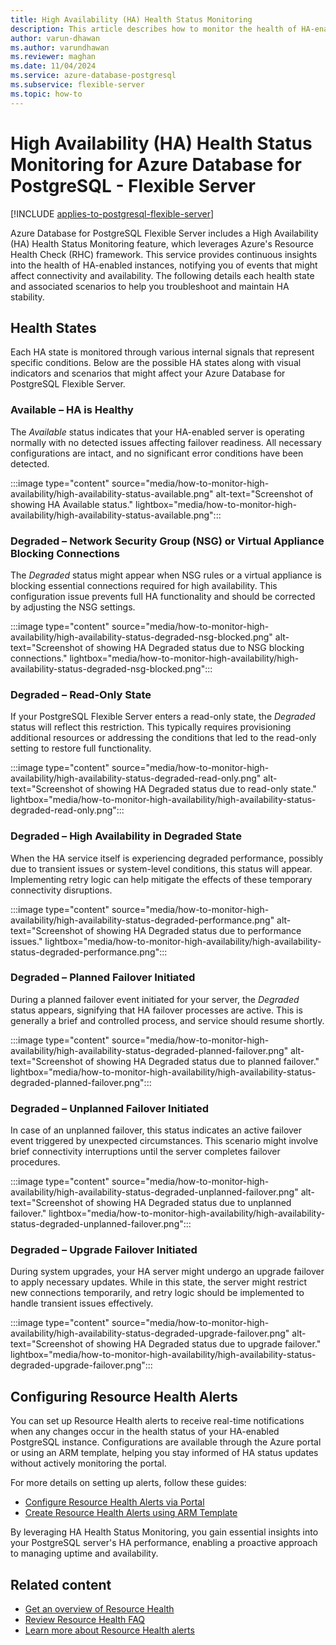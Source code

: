 ```yaml
---
title: High Availability (HA) Health Status Monitoring
description: This article describes how to monitor the health of HA-enabled instances for Azure Database for PostgreSQL - Flexible Server using Azure Resource Health.
author: varun-dhawan
ms.author: varundhawan
ms.reviewer: maghan
ms.date: 11/04/2024
ms.service: azure-database-postgresql
ms.subservice: flexible-server
ms.topic: how-to
---
```


# High Availability (HA) Health Status Monitoring for Azure Database for PostgreSQL - Flexible Server

[!INCLUDE [applies-to-postgresql-flexible-server](~/reusable-content/ce-skilling/azure/includes/postgresql/includes/applies-to-postgresql-flexible-server.md)]

Azure Database for PostgreSQL Flexible Server includes a High Availability (HA) Health Status Monitoring feature, which leverages Azure's Resource Health Check (RHC) framework. This service provides continuous insights into the health of HA-enabled instances, notifying you of events that might affect connectivity and availability. The following details each health state and associated scenarios to help you troubleshoot and maintain HA stability.

## Health States

Each HA state is monitored through various internal signals that represent specific conditions. Below are the possible HA states along with visual indicators and scenarios that might affect your Azure Database for PostgreSQL Flexible Server.

### Available – HA is Healthy

The *Available* status indicates that your HA-enabled server is operating normally with no detected issues affecting failover readiness. All necessary configurations are intact, and no significant error conditions have been detected.

:::image type="content" source="media/how-to-monitor-high-availability/high-availability-status-available.png" alt-text="Screenshot of showing HA Available status." lightbox="media/how-to-monitor-high-availability/high-availability-status-available.png":::

### Degraded – Network Security Group (NSG) or Virtual Appliance Blocking Connections

The *Degraded* status might appear when NSG rules or a virtual appliance is blocking essential connections required for high availability. This configuration issue prevents full HA functionality and should be corrected by adjusting the NSG settings.

:::image type="content" source="media/how-to-monitor-high-availability/high-availability-status-degraded-nsg-blocked.png" alt-text="Screenshot of showing HA Degraded status due to NSG blocking connections." lightbox="media/how-to-monitor-high-availability/high-availability-status-degraded-nsg-blocked.png":::

### Degraded – Read-Only State

If your PostgreSQL Flexible Server enters a read-only state, the *Degraded* status will reflect this restriction. This typically requires provisioning additional resources or addressing the conditions that led to the read-only setting to restore full functionality.

:::image type="content" source="media/how-to-monitor-high-availability/high-availability-status-degraded-read-only.png" alt-text="Screenshot of showing HA Degraded status due to read-only state." lightbox="media/how-to-monitor-high-availability/high-availability-status-degraded-read-only.png":::

### Degraded – High Availability in Degraded State

When the HA service itself is experiencing degraded performance, possibly due to transient issues or system-level conditions, this status will appear. Implementing retry logic can help mitigate the effects of these temporary connectivity disruptions.

:::image type="content" source="media/how-to-monitor-high-availability/high-availability-status-degraded-performance.png" alt-text="Screenshot of showing HA Degraded status due to performance issues." lightbox="media/how-to-monitor-high-availability/high-availability-status-degraded-performance.png":::

### Degraded – Planned Failover Initiated

During a planned failover event initiated for your server, the *Degraded* status appears, signifying that HA failover processes are active. This is generally a brief and controlled process, and service should resume shortly.

:::image type="content" source="media/how-to-monitor-high-availability/high-availability-status-degraded-planned-failover.png" alt-text="Screenshot of showing HA Degraded status due to planned failover." lightbox="media/how-to-monitor-high-availability/high-availability-status-degraded-planned-failover.png":::

### Degraded – Unplanned Failover Initiated

In case of an unplanned failover, this status indicates an active failover event triggered by unexpected circumstances. This scenario might involve brief connectivity interruptions until the server completes failover procedures.

:::image type="content" source="media/how-to-monitor-high-availability/high-availability-status-degraded-unplanned-failover.png" alt-text="Screenshot of showing HA Degraded status due to unplanned failover." lightbox="media/how-to-monitor-high-availability/high-availability-status-degraded-unplanned-failover.png":::

### Degraded – Upgrade Failover Initiated

During system upgrades, your HA server might undergo an upgrade failover to apply necessary updates. While in this state, the server might restrict new connections temporarily, and retry logic should be implemented to handle transient issues effectively.

:::image type="content" source="media/how-to-monitor-high-availability/high-availability-status-degraded-upgrade-failover.png" alt-text="Screenshot of showing HA Degraded status due to upgrade failover." lightbox="media/how-to-monitor-high-availability/high-availability-status-degraded-upgrade-failover.png":::

## Configuring Resource Health Alerts

You can set up Resource Health alerts to receive real-time notifications when any changes occur in the health status of your HA-enabled PostgreSQL instance. Configurations are available through the Azure portal or using an ARM template, helping you stay informed of HA status updates without actively monitoring the portal.

For more details on setting up alerts, follow these guides:

- [Configure Resource Health Alerts via Portal](/azure/azure-monitor/alerts/alerts-create-activity-log-alert-rule)
- [Create Resource Health Alerts using ARM Template](/azure/service-health/resource-health-alert-arm-template-guide)

By leveraging HA Health Status Monitoring, you gain essential insights into your PostgreSQL server's HA performance, enabling a proactive approach to managing uptime and availability.

## Related content

- [Get an overview of Resource Health](/azure/service-health/resource-health-overview)
- [Review Resource Health FAQ](/azure/service-health/resource-health-faq)
- [Learn more about Resource Health alerts](/azure/service-health/resource-health-alert-monitor-guide)

